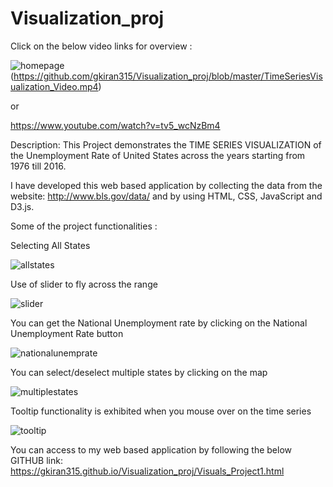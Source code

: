 # Visualization_proj

Click on the below video links for overview :

![homepage](https://cloud.githubusercontent.com/assets/21704087/19462170/4f70ac0c-94b0-11e6-8ca6-c49b8bed22ec.JPG)(https://github.com/gkiran315/Visualization_proj/blob/master/TimeSeriesVisualization_Video.mp4)

or

https://www.youtube.com/watch?v=tv5_wcNzBm4

Description:
    This Project demonstrates the TIME SERIES VISUALIZATION of the Unemployment Rate of United States across the years starting from 1976 till 2016.
    
I have developed this web based application by collecting the data from the website: http://www.bls.gov/data/ and by using HTML, CSS, JavaScript and D3.js.

Some of the project functionalities :

Selecting All States

![allstates](https://cloud.githubusercontent.com/assets/21704087/19462038/58f3fffa-94af-11e6-810f-ad926eb9fc22.JPG)


Use of slider to fly across the range

![slider](https://cloud.githubusercontent.com/assets/21704087/19462049/731302b4-94af-11e6-852b-71a33a09d045.JPG)


You can get the National Unemployment rate by clicking on the National Unemployment Rate button

![nationalunemprate](https://cloud.githubusercontent.com/assets/21704087/19462069/8dc90b76-94af-11e6-80b7-1fcbaa7781b5.JPG)


You can select/deselect multiple states by clicking on the map

![multiplestates](https://cloud.githubusercontent.com/assets/21704087/19462091/b1be4c08-94af-11e6-9786-318f3ceab029.JPG)


Tooltip functionality is exhibited when you mouse over on the time series

![tooltip](https://cloud.githubusercontent.com/assets/21704087/19462103/cd536dd6-94af-11e6-91a1-57a6d7a4c21e.JPG)


You can access to my web based application by following the below GITHUB link:
https://gkiran315.github.io/Visualization_proj/Visuals_Project1.html
